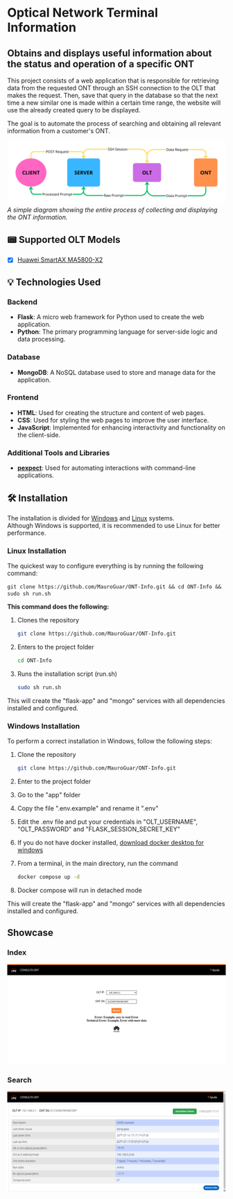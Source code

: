 # Optical Network Terminal Information

## Obtains and displays useful information about the status and operation of a specific ONT

This project consists of a web application that is responsible for retrieving data from the requested ONT through an SSH connection to the OLT that makes the request. Then, save that query in the database so that the next time a new similar one is made within a certain time range, the website will use the already created query to be displayed.

The goal is to automate the process of searching and obtaining all relevant information from a customer's ONT.

![](showcase/functionality-explained.png)
*A simple diagram showing the entire process of collecting and displaying the ONT information.*

## 📟 Supported OLT Models

- [X] [Huawei SmartAX MA5800-X2](https://support.huawei.com/enterprise/en/optical-access/smartax-ma5800-pid-21484577)

## 💡 Technologies Used

### Backend

- **Flask**: A micro web framework for Python used to create the web application.
- **Python**: The primary programming language for server-side logic and data processing.

### Database

- **MongoDB**: A NoSQL database used to store and manage data for the application.

### Frontend

- **HTML**: Used for creating the structure and content of web pages.
- **CSS**: Used for styling the web pages to improve the user interface.
- **JavaScript**: Implemented for enhancing interactivity and functionality on the client-side.

### Additional Tools and Libraries

- **[pexpect](https://pexpect.readthedocs.io/en/stable/)**: Used for automating interactions with command-line applications.

## 🛠️ Installation

The installation is divided for [Windows](#windows-installation) and [Linux](#linux-installation) systems.   
Although Windows is supported, it is recommended to use Linux for better performance.

### Linux Installation

The quickest way to configure everything is by running the following command:

```shell
git clone https://github.com/MauroGuar/ONT-Info.git && cd ONT-Info && sudo sh run.sh
```

**This command does the following:**

1. Clones the repository

    ```bash
    git clone https://github.com/MauroGuar/ONT-Info.git
    ```
2. Enters to the project folder
    ```bash
    cd ONT-Info
    ```
3. Runs the installation script (run.sh)
    ```bash
    sudo sh run.sh
    ```
This will create the "flask-app" and "mongo" services with all dependencies installed and configured.
    
### Windows Installation

To perform a correct installation in Windows, follow the following steps:

1. Clone the repository
    ```bash
    git clone https://github.com/MauroGuar/ONT-Info.git
    ```

2. Enter to the project folder

3. Go to the "app" folder

4. Copy the file ".env.example" and rename it ".env"

5. Edit the .env file and put your credentials in "OLT_USERNAME", "OLT_PASSWORD" and "FLASK_SESSION_SECRET_KEY"

6. If you do not have docker installed, [download docker desktop for windows](https://docs.docker.com/desktop/install/windows-install/)

7. From a terminal, in the main directory, run the command
    ```bash
    docker compose up -d
    ```

8. Docker compose will run in detached mode

This will create the "flask-app" and "mongo" services with all dependencies installed and configured.


## Showcase

### Index

![Index page](showcase/index.png)

### Search

![Search page](showcase/search.png)